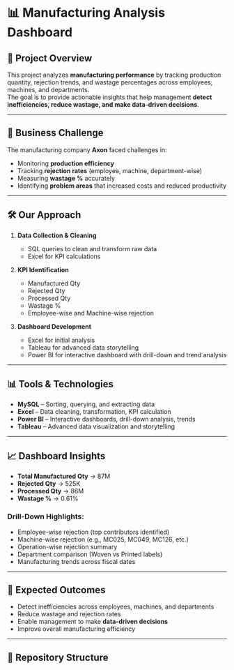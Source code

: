 
# 📊 Manufacturing Analysis Dashboard

## 📌 Project Overview
This project analyzes **manufacturing performance** by tracking production quantity, rejection trends, and wastage percentages across employees, machines, and departments.  
The goal is to provide actionable insights that help management **detect inefficiencies, reduce wastage, and make data-driven decisions**.

---

## 🎯 Business Challenge
The manufacturing company **Axon** faced challenges in:
- Monitoring **production efficiency**  
- Tracking **rejection rates** (employee, machine, department-wise)  
- Measuring **wastage %** accurately  
- Identifying **problem areas** that increased costs and reduced productivity  

---

## 🛠 Our Approach
1. **Data Collection & Cleaning**  
   - SQL queries to clean and transform raw data  
   - Excel for KPI calculations  

2. **KPI Identification**  
   - Manufactured Qty  
   - Rejected Qty  
   - Processed Qty  
   - Wastage %  
   - Employee-wise and Machine-wise rejection  

3. **Dashboard Development**  
   - Excel for initial analysis  
   - Tableau for advanced data storytelling  
   - Power BI for interactive dashboard with drill-down and trend analysis  

---

## 📊 Tools & Technologies
- **MySQL** – Sorting, querying, and extracting data  
- **Excel** – Data cleaning, transformation, KPI calculation  
- **Power BI** – Interactive dashboards, drill-down analysis, trends  
- **Tableau** – Advanced data visualization and storytelling  

---

## 📈 Dashboard Insights
- **Total Manufactured Qty** → 87M  
- **Rejected Qty** → 525K  
- **Processed Qty** → 86M  
- **Wastage %** → 0.61%  

### Drill-Down Highlights:
- Employee-wise rejection (top contributors identified)  
- Machine-wise rejection (e.g., MC025, MC049, MC126, etc.)  
- Operation-wise rejection summary  
- Department comparison (Woven vs Printed labels)  
- Manufacturing trends across fiscal dates  

---

## 🚀 Expected Outcomes
- Detect inefficiencies across employees, machines, and departments  
- Reduce wastage and rejection rates  
- Enable management to make **data-driven decisions**  
- Improve overall manufacturing efficiency  

---

## 📂 Repository Structure

